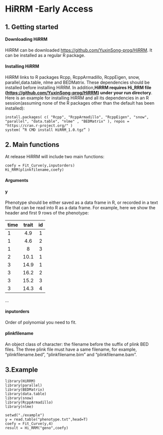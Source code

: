 # HiRRM -Early Access

## 1. Getting started
####	Downloading HiRRM
HiRRM can be downloaded https://github.com/YuxinSong-prog/HiRRM. It can be installed as a regular R package.
####	Installing HiRRM
HiRRM links to R packages Rcpp, RcppArmadillo, RcppEigen, snow, parallel,data.table, nlme and BEDMatrix. These dependencies should be installed before installing HiRRM. In addition,**HiRRM requires Hi_RRM file (https://github.com/YuxinSong-prog/HiRRM) under your run directory**. Here is an example for installing HiRRM and all its dependencies in an R session(assuming none of the R packages other than the default has been installed):
```
install.packages( c( "Rcpp", "RcppArmadillo", "RcppEigen", "snow", "parallel", "data.table", "nlme" , "BEDMatrix" ), repos = "https://cran.r-project.org/" )
system( “R CMD install HiRRM_1.0.tgz” )
```
## 2. Main functions
At release HiRRM will include two main functions:
```
coefy = Fit_Curve(y,inputorders) 
Hi_RRM(plinkfilename,coefy)
```
#### Arguments
#### y
Phenotype should be either saved as a data frame in R, or recorded in a text file that can be read into R as a data frame. For example, here we show the header and first 9 rows of the phenotype: 

|time| trait| id|
| ---------- | :-----------:  | :-----------: |
|1 |4.9| 1|
|1 |4.6| 2|
|1 |8| 3|
|2 |10.1| 1|
|3 |14.9| 1|
|3 |16.2| 2|
|3 |15.2| 3|
|3 |14.3| 4|
...

#### inputorders
Order of polynomial you need to fit.
#### plinkfilename
An object class of character: the filename before the suffix of plink BED files. The three plink file must have a same filename, for example, “plinkfilename.bed”, “plinkfilename.bim” and “plinkfilename.bam”.

## 3.Example
```
library(HiRRM)
library(parallel)
library(BEDMatrix)
library(data.table)
library(snow)
library(RcppArmadillo)
library(nlme)

setwd("./example")
y = read.table("phenotype.txt",head=T)
coefy = Fit_Curve(y,4) 
result = Hi_RRM("geno",coefy)
```
